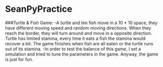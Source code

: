 # SeanPyPractice
###Turtle & Fish Game:
-A turtle and ten fish move in a 10 * 10 space, they have different moving speed and random moving directions. When they reach the border, they will turn around and move in a opposite direction. Turtle has limited stamina, every time it eats a fish the stamina would recover a bit. The game finishes when fish are all eaten or the turtle runs out of its stamina.
-In order to test the balance of this game, I set a simulation and tried to tune the parameters in the game. Anyway, the game is just for fun.

